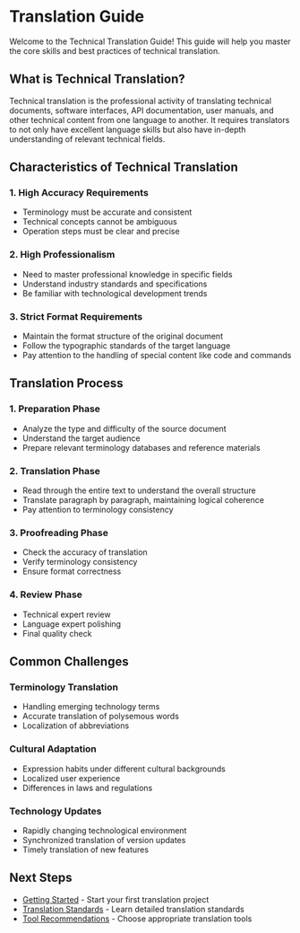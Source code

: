# Translation Guide

Welcome to the Technical Translation Guide! This guide will help you master the core skills and best practices of technical translation.

## What is Technical Translation?

Technical translation is the professional activity of translating technical documents, software interfaces, API documentation, user manuals, and other technical content from one language to another. It requires translators to not only have excellent language skills but also have in-depth understanding of relevant technical fields.

## Characteristics of Technical Translation

### 1. High Accuracy Requirements
- Terminology must be accurate and consistent
- Technical concepts cannot be ambiguous
- Operation steps must be clear and precise

### 2. High Professionalism
- Need to master professional knowledge in specific fields
- Understand industry standards and specifications
- Be familiar with technological development trends

### 3. Strict Format Requirements
- Maintain the format structure of the original document
- Follow the typographic standards of the target language
- Pay attention to the handling of special content like code and commands

## Translation Process

### 1. Preparation Phase
- Analyze the type and difficulty of the source document
- Understand the target audience
- Prepare relevant terminology databases and reference materials

### 2. Translation Phase
- Read through the entire text to understand the overall structure
- Translate paragraph by paragraph, maintaining logical coherence
- Pay attention to terminology consistency

### 3. Proofreading Phase
- Check the accuracy of translation
- Verify terminology consistency
- Ensure format correctness

### 4. Review Phase
- Technical expert review
- Language expert polishing
- Final quality check

## Common Challenges

### Terminology Translation
- Handling emerging technology terms
- Accurate translation of polysemous words
- Localization of abbreviations

### Cultural Adaptation
- Expression habits under different cultural backgrounds
- Localized user experience
- Differences in laws and regulations

### Technology Updates
- Rapidly changing technological environment
- Synchronized translation of version updates
- Timely translation of new features

## Next Steps

- [Getting Started](./getting-started.md) - Start your first translation project
- [Translation Standards](/en/standards/) - Learn detailed translation standards
- [Tool Recommendations](/en/tools/) - Choose appropriate translation tools
